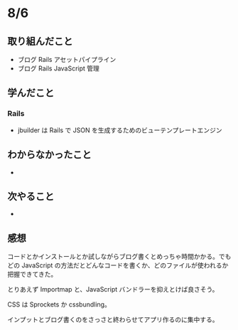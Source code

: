 # 8/6

## 取り組んだこと

- ブログ Rails アセットパイプライン
- ブログ Rails JavaScript 管理

## 学んだこと

### Rails

- jbuilder は Rails で JSON を生成するためのビューテンプレートエンジン

## わからなかったこと

-

## 次やること

-

## 感想

コードとかインストールとか試しながらブログ書くとめっちゃ時間かかる。でもどの JavaScript の方法だとどんなコードを書くか、どのファイルが使われるか把握できてきた。

とりあえず Importmap と、JavaScript バンドラーを抑えとけば良さそう。

CSS は Sprockets か cssbundling。

インプットとブログ書くのをさっさと終わらせてアプリ作るのに集中する。
